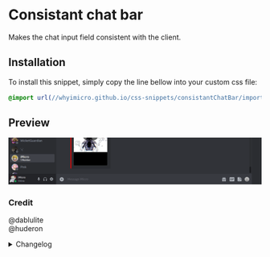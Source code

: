 # Consistant chat bar

Makes the chat input field consistent with the client.

## Installation

To install this snippet, simply copy the line bellow into your custom css file:

```css
@import url(//whyimicro.github.io/css-snippets/consistantChatBar/import.css);
```

## Preview

![image](https://raw.githubusercontent.com/WhyiMicro/css-snippets/main/_previews/consistantChatBar.png)

### Credit

@dablulite <br>
@huderon

<details>
<summary>Changelog</summary>

## 1.1.0

- Fixed for new update
  - Note: It removes the app button, cause I deemed it useless

## 1.0.0

- Moved from old repo to new one

</details>
